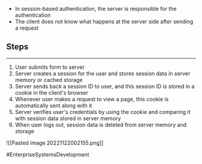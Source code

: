 - In session-based authentication, the server is responsible for the authentication 
- The client does not know what happens at the server side after sending a request

## Steps
---
1) User submits form to server
2) Server creates a session for the user and stores session data in server memory or cached storage
3) Server sends back a session ID to user, and this session ID is stored in a cookie in the client's browser
4) Whenever user makes a request to view a page, this cookie is automatically sent along with it
5) Server verifies user's credentials by using the cookie and comparing it with session data stored in server memory
6) When user logs out, session data is deleted from server memory and storage

![[Pasted image 20221122002155.png]]

#EnterpriseSystemsDevelopment 